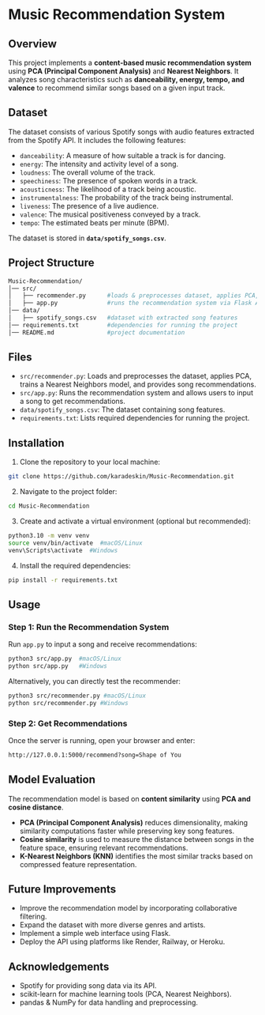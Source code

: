 # Music Recommendation System

## Overview

This project implements a **content-based music recommendation system** using **PCA (Principal Component Analysis)** and **Nearest Neighbors**. It analyzes song characteristics such as **danceability, energy, tempo, and valence** to recommend similar songs based on a given input track.

## Dataset

The dataset consists of various Spotify songs with audio features extracted from the Spotify API. It includes the following features:
- `danceability`: A measure of how suitable a track is for dancing.
- `energy`: The intensity and activity level of a song.
- `loudness`: The overall volume of the track.
- `speechiness`: The presence of spoken words in a track.
- `acousticness`: The likelihood of a track being acoustic.
- `instrumentalness`: The probability of the track being instrumental.
- `liveness`: The presence of a live audience.
- `valence`: The musical positiveness conveyed by a track.
- `tempo`: The estimated beats per minute (BPM).

The dataset is stored in **`data/spotify_songs.csv`**.

## Project Structure 
```bash
Music-Recommendation/
│── src/
│   ├── recommender.py      #loads & preprocesses dataset, applies PCA, trains KNN model
│   ├── app.py              #runs the recommendation system via Flask API
│── data/
│   ├── spotify_songs.csv   #dataset with extracted song features
│── requirements.txt        #dependencies for running the project
│── README.md               #project documentation
```

## Files

- `src/recommender.py`: Loads and preprocesses the dataset, applies PCA, trains a Nearest Neighbors model, and provides song recommendations.
- `src/app.py`: Runs the recommendation system and allows users to input a song to get recommendations.
- `data/spotify_songs.csv`: The dataset containing song features.
- `requirements.txt`: Lists required dependencies for running the project.

## Installation

1. Clone the repository to your local machine:
```bash
git clone https://github.com/karadeskin/Music-Recommendation.git
```

2. Navigate to the project folder:
```bash
cd Music-Recommendation
```

3. Create and activate a virtual environment (optional but recommended):
```bash
python3.10 -m venv venv
source venv/bin/activate  #macOS/Linux
venv\Scripts\activate  #Windows
```

4. Install the required dependencies: 
```bash
pip install -r requirements.txt
```

## Usage

### Step 1: Run the Recommendation System 

Run `app.py` to input a song and receive recommendations:
```bash
python3 src/app.py  #macOS/Linux
python src/app.py   #Windows
```
Alternatively, you can directly test the recommender:
```bash
python3 src/recommender.py #macOS/Linux
python src/recommender.py #Windows 
```

### Step 2: Get Recommendations

Once the server is running, open your browser and enter:
```bash
http://127.0.0.1:5000/recommend?song=Shape of You
```

## Model Evaluation

The recommendation model is based on **content similarity** using **PCA and cosine distance**.  
- **PCA (Principal Component Analysis)** reduces dimensionality, making similarity computations faster while preserving key song features.
- **Cosine similarity** is used to measure the distance between songs in the feature space, ensuring relevant recommendations.
- **K-Nearest Neighbors (KNN)** identifies the most similar tracks based on compressed feature representation.

## Future Improvements 

* Improve the recommendation model by incorporating collaborative filtering.
* Expand the dataset with more diverse genres and artists.
* Implement a simple web interface using Flask.
* Deploy the API using platforms like Render, Railway, or Heroku. 

## Acknowledgements 

* Spotify for providing song data via its API.
* scikit-learn for machine learning tools (PCA, Nearest Neighbors).
* pandas & NumPy for data handling and preprocessing.
